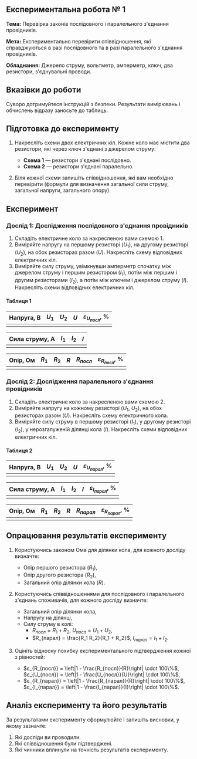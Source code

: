 ## Експериментальна робота № 1

**Тема:** Перевірка законів послідовного і паралельного з'єднання провідників.

**Мета:** Експериментально перевірити співвідношення, які справджуються в разі послідовного та в разі паралельного з'єднання провідників.

**Обладнання:** Джерело струму, вольтметр, амперметр, ключ, два резистори, з'єднувальні проводи.

## Вказівки до роботи
Суворо дотримуйтеся інструкцій з безпеки. Результати вимірювань і обчислень відразу заносьте до таблиць.

## Підготовка до експерименту

1. Накресліть схеми двох електричних кіл. Кожне коло має містити два резистори, які через ключ з'єднані з джерелом струму:
    - **Схема 1** — резистори з'єднані послідовно.
    - **Схема 2** — резистори з'єднані паралельно.

2. Біля кожної схеми запишіть співвідношення, які вам необхідно перевірити (формули для визначення загальної сили струму, загальної напруги, загального опору).

## Експеримент

### Дослід 1: Дослідження послідовного з'єднання провідників

1. Складіть електричне коло за накресленою вами схемою 1.
2. Виміряйте напругу на першому резисторі ($U_1$), на другому резисторі ($U_2$), на обох резисторах разом ($U$). Накресліть схему відповідних електричних кіл.
3. Виміряйте силу струму, увімкнувши амперметр спочатку між джерелом струму і першим резистором ($I_1$), потім між першим і другим резисторами ($I_2$), а потім між ключем і джерелом струму ($I$). Накресліть схеми відповідних електричних кіл.

#### Таблиця 1

| Напруга, В | $U_1$ | $U_2$ | $U$ | $ε_{U_{посл}}$, % |
|------------|-------|-------|-----|-----------------------------|
|            |       |       |     |                             |

| Сила струму, А | $I_1$ | $I_2$ | $I$ |
|----------------|-------|-------|-----|
|                |       |       |     |

| Опір, Ом | $R_1$ | $R_2$ | $R$ | $R_{посл}$ | $ε_{R_{посл}}$, % |
|----------|-------|-------|-----|------------|-----------------------------|
|          |       |       |     |            |                             |

### Дослід 2: Дослідження паралельного з'єднання провідників

1. Складіть електричне коло за накресленою вами схемою 2.
2. Виміряйте напругу на кожному резисторі ($U_1$, $U_2$), на обох резисторах разом ($U$). Накресліть схему електричного кола.
3. Виміряйте силу струму в першому резисторі ($I_1$), у другому резисторі ($I_2$), у нерозгалуженій ділянці кола ($I$). Накресліть схеми відповідних електричних кіл.

#### Таблиця 2

| Напруга, В | $U_1$ | $U_2$ | $U$ | $ε_{U_{парал}}$, % |
|------------|-------|-------|-----|-----------------------------|
|            |       |       |     |                             |

| Сила струму, А | $I_1$ | $I_2$ | $I$ | $ε_{I_{парал}}$, % |
|----------------|-------|-------|-----|-----------------------------|
|                |       |       |     |                             |

| Опір, Ом | $R_1$ | $R_2$ | $R$ | $R_{парал}$ | $ε_{R_{парал}}$, % |
|----------|-------|-------|-----|-------------|-----------------------------|
|          |       |       |     |             |                             |

## Опрацювання результатів експерименту

1. Користуючись законом Ома для ділянки кола, для кожного досліду визначте:
    - Опір першого резистора ($R_1$),
    - Опір другого резистора ($R_2$),
    - Загальний опір ділянки кола ($R$).

2. Користуючись співвідношеннями для послідовного і паралельного з'єднань споживачів, для кожного досліду визначте:
    - Загальний опір ділянки кола,
    - Напругу на ділянці,
    - Силу струму в колі:
      - $R_{посл} = R_1 + R_2$, $U_{посл} = U_1 + U_2$,
      - $R_{парал} = \frac{R_1 R_2}{R_1 + R_2}$, $I_{парал} = I_1 + I_2$.

3. Оцініть відносну похибку експериментального підтвердження кожної з рівностей:
    - $ε_{R_{посл}} = \left|1 - \frac{R_{посл}}{R}\right| \cdot 100\%$, $ε_{U_{посл}} = \left|1 - \frac{U_{посл}}{U}\right| \cdot 100\%$,
    - $ε_{R_{парал}} = \left|1 - \frac{R_{парал}}{R}\right| \cdot 100\%$, $ε_{I_{парал}} = \left|1 - \frac{I_{парал}}{I}\right| \cdot 100\%$.

## Аналіз експерименту та його результатів

За результатами експерименту сформулюйте і запишіть висновки, у якому зазначте:
1. Які досліди ви проводили.
2. Які співвідношення були підтверджені.
3. Які чинники вплинули на точність результатів експерименту.

